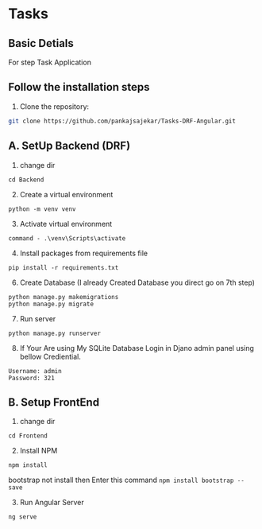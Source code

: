 # Tasks

## Basic Detials
For step Task Application

## Follow the installation steps

1. Clone the repository:

```bash
git clone https://github.com/pankajsajekar/Tasks-DRF-Angular.git
```

## A. SetUp Backend (DRF)
1. change dir
```
cd Backend
```

2. Create a virtual environment
```
python -m venv venv

```
3. Activate virtual environment
```
command - .\venv\Scripts\activate
```
4. Install packages from requirements file
```
pip install -r requirements.txt
```

6. Create Database (I already Created Database you direct go on 7th step)
```
python manage.py makemigrations
python manage.py migrate
```
7. Run server
```
python manage.py runserver
```
8. If Your Are using My SQLite Database
Login in Djano admin panel using bellow Crediential.
```
Username: admin
Password: 321
```


## B. Setup FrontEnd

1. change dir
```
cd Frontend
```

2. Install NPM
```
npm install
```
bootstrap not install then Enter this command `npm install bootstrap --save`

3. Run Angular Server
```
ng serve
```